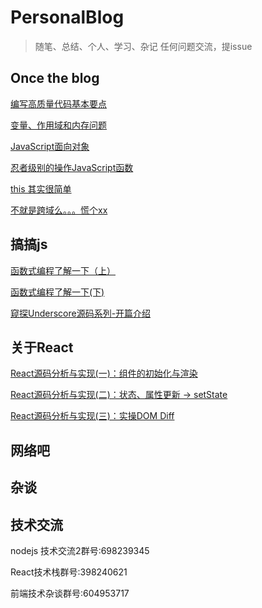 # PersonalBlog
> 随笔、总结、个人、学习、杂记  任何问题交流，提issue

## Once the blog

[编写高质量代码基本要点](./OnceTheBlog/编写高质量代码基本要点.md)

[变量、作用域和内存问题](./OnceTheBlog/变量、作用域和内存问题.md)

[JavaScript面向对象](https://github.com/Nealyang/YOU-SHOULD-KNOW-JS/blob/master/doc/basic_js/prototype-based.md)

[忍者级别的操作JavaScript函数](https://github.com/Nealyang/YOU-SHOULD-KNOW-JS/blob/master/doc/basic_js/%E5%BF%8D%E8%80%85%E7%BA%A7%E5%88%AB%E7%9A%84%E6%93%8D%E4%BD%9C%E5%87%BD%E6%95%B0.md)

[this 其实很简单](https://github.com/Nealyang/YOU-SHOULD-KNOW-JS/blob/master/doc/basic_js/%E5%BD%BB%E5%BA%95%E6%98%8E%E7%99%BDthis%E6%8C%87%E5%90%91.md?1536536968756)

[不就是跨域么。。。慌个xx](https://github.com/Nealyang/YOU-SHOULD-KNOW-JS/blob/master/doc/basic_js/JavaScript%E4%B8%AD%E7%9A%84%E8%B7%A8%E5%9F%9F%E6%80%BB%E7%BB%93.md?1536536995051)

## 搞搞js

[函数式编程了解一下（上）](./2018/函数式编程了解一下（上）.md)

[ 函数式编程了解一下(下) ](./2018/函数式编程了解一下(下).md)

[ 窥探Underscore源码系列-开篇介绍 ](./2018/窥探Underscore源码系列-开篇介绍.md)


## 关于React

[ React源码分析与实现(一)：组件的初始化与渲染 ](./2018/React源码分析与实现(一)：组件的初始化与渲染.md)

[React源码分析与实现(二)：状态、属性更新 -> setState](https://github.com/Nealyang/PersonalBlog/blob/master/2018/React%E6%BA%90%E7%A0%81%E5%88%86%E6%9E%90%E4%B8%8E%E5%AE%9E%E7%8E%B0(%E4%BA%8C)%EF%BC%9A%E7%8A%B6%E6%80%81%E3%80%81%E5%B1%9E%E6%80%A7%E6%9B%B4%E6%96%B0%20-%3E%20setState.md)


[React源码分析与实现(三)：实操DOM Diff ](https://github.com/Nealyang/PersonalBlog/issues/2)


## 网络吧

## 杂谈



## 技术交流

nodejs 技术交流2群号:698239345

React技术栈群号:398240621

前端技术杂谈群号:604953717
